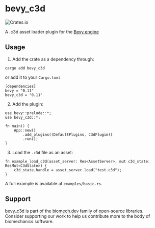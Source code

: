 # bevy_c3d

![Crates.io](https://img.shields.io/crates/v/bevy_c3d.svg)

A .c3d asset loader plugin for the [Bevy engine](https://github.com/bevyengine/bevy)

## Usage

1. Add the crate as a dependency through:

```
cargo add bevy_c3d
```

or add it to your `Cargo.toml`

```
[dependencies]
bevy = "0.11"
bevy_c3d = "0.11"
```

2. Add the plugin:

```
use bevy::prelude::*;
use bevy_c3d::*;

fn main() {
    App::new()
        .add_plugins((DefaultPlugins, C3dPlugin))
        .run();
}
```

3. Load the `.c3d` file as an asset:

```
fn example_load_c3d(asset_server: Res<AssetServer>, mut c3d_state: ResMut<C3dState>) {
    c3d_state.handle = asset_server.load("test.c3d");
}
```

A full example is available at `examples/basic.rs`.

## Support

bevy_c3d is part of the [biomech.dev](https://biomech.dev) family of open-source libraries. Consider supporting our work to help us contribute more to the body of biomechanics software.


